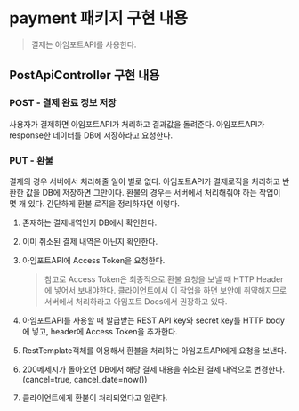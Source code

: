 # payment 패키지 구현 내용

> 결제는 아임포트API를 사용한다.

## PostApiController 구현 내용

### POST - 결제 완료 정보 저장

 사용자가 결제하면 아임포트API가 처리하고 결과값을 돌려준다. 아임포트API가 response한 데이터를 DB에 저장하라고 요청한다.
 
### PUT - 환불

 결제의 경우 서버에서 처리해줄 일이 별로 없다. 아임포트API가 결제로직을 처리하고 반환한 값을 DB에 저장하면 그만이다.
 환불의 경우는 서버에서 처리해줘야 하는 작업이 몇 개 있다. 간단하게 환불 로직을 정리하자면 이렇다.
 
1. 존재하는 결제내역인지 DB에서 확인한다.
2. 이미 취소된 결제 내역은 아닌지 확인한다.
3. 아임포트API에 Access Token을 요청한다.
   
   > 참고로 Access Token은 최종적으로 환불 요청을 보낼 때 HTTP Header에 넣어서 보내야한다.
    클라이언트에서 이 작업을 하면 보안에 취약해지므로 서버에서 처리하라고 아임포트 Docs에서 권장하고 있다.
   
4. 아임포트API를 사용할 때 발급받는 REST API key와 secret key를 HTTP body에 넣고, header에 Access Token을 추가한다.
5. RestTemplate객체를 이용해서 환불을 처리하는 아임포트API에게 요청을 보낸다.
6. 200메세지가 돌아오면 DB에서 해당 결제 내용을 취소된 결제 내역으로 변경한다.(cancel=true, cancel_date=now())
7. 클라이언트에게 환불이 처리되었다고 알린다.

